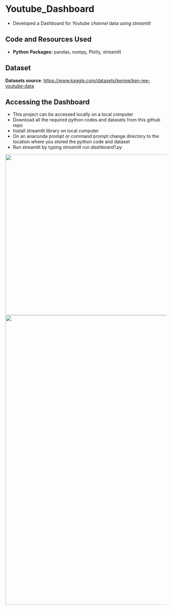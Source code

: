 # Youtube_Dashboard
* Developed a Dashboard for *Youtube channel* data using *streamlit* 


## Code and Resources Used 
* **Python**
**Packages:** pandas, numpy, Plotly, streamlit 

## Dataset
**Datasets source**: https://www.kaggle.com/datasets/kenjee/ken-jee-youtube-data

## Accessing the Dashboard
* This project can be accessed locally on a local computer 
* Download all the required python codes and datasets from this github repo
* Install streamlit library on local computer
* On an anaconda prompt or command prompt change directory to the location where you stored the python code and dataset
* Run streamlit by typing *streamlit run dashboard1.py*



<img src="https://github.com/Khlement/Youtube_Dashboard/assets/87413037/d491b70e-7e74-48fc-a0d3-2b0c061d1001" width="900" height="500">
<img src="https://github.com/Khlement/Youtube_Dashboard/assets/87413037/ed637475-1e57-482a-b5a6-a8853260ed19" width="900" height="900">

